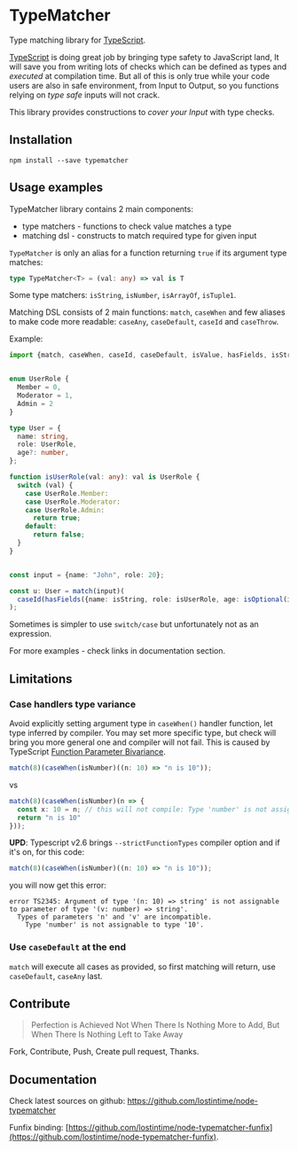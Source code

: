 TypeMatcher
===========

Type matching library for [TypeScript](http://www.typescriptlang.org/).

[TypeScript](http://www.typescriptlang.org/) is doing great job by bringing type safety 
to JavaScript land, It will save you from writing lots of checks which can be defined
as types and _executed_ at compilation time. But all of this is only true while your code users
are also in safe environment, from Input to Output, so you functions relying on 
_type safe_ inputs will not crack.

This library provides constructions to _cover your Input_ with type checks.

## Installation

```
npm install --save typematcher
```

## Usage examples

TypeMatcher library contains 2 main components:
 
  * type matchers - functions to check value matches a type
  * matching dsl - constructs to match required type for given input

`TypeMatcher` is only an alias for a function returning `true` if its argument type matches:

```typescript
type TypeMatcher<T> = (val: any) => val is T
```

Some type matchers: `isString`, `isNumber`, `isArrayOf`, `isTuple1`.

Matching DSL consists of 2 main functions: `match`, `caseWhen` and few aliases to make
code more readable: `caseAny`, `caseDefault`, `caseId` and `caseThrow`. 

Example:

```typescript
import {match, caseWhen, caseId, caseDefault, isValue, hasFields, isString, isOptional, isNumber} from 'typematcher';


enum UserRole {
  Member = 0,
  Moderator = 1,
  Admin = 2
}

type User = {
  name: string,
  role: UserRole,
  age?: number,
};

function isUserRole(val: any): val is UserRole {
  switch (val) {
    case UserRole.Member:
    case UserRole.Moderator:
    case UserRole.Admin:
      return true;
    default:
      return false;
  }
}


const input = {name: "John", role: 20};

const u: User = match(input)(
  caseId(hasFields({name: isString, role: isUserRole, age: isOptional(isNumber)}))
);

```
Sometimes is simpler to use `switch/case` but unfortunately not as an expression.

For more examples - check links in documentation section.

## Limitations

### Case handlers type variance

Avoid explicitly setting argument type in `caseWhen()` handler function, let type inferred by compiler.
You may set more specific type, but check will bring you more general one and compiler will not fail.
This is caused by TypeScript [Function Parameter Bivariance](https://www.typescriptlang.org/docs/handbook/type-compatibility.html).

```typescript
match(8)(caseWhen(isNumber)((n: 10) => "n is 10"));
```

vs

```typescript
match(8)(caseWhen(isNumber)(n => {
  const x: 10 = n; // this will not compile: Type 'number' is not assignable to type '10'
  return "n is 10"
}));
```

__UPD__: Typescript v2.6 brings `--strictFunctionTypes` compiler option and if it's on, for this code:
 
```typescript
match(8)(caseWhen(isNumber)((n: 10) => "n is 10"));
```
you will now get this error:

```
error TS2345: Argument of type '(n: 10) => string' is not assignable to parameter of type '(v: number) => string'.
  Types of parameters 'n' and 'v' are incompatible.
    Type 'number' is not assignable to type '10'.
```


### Use `caseDefault` at the end

`match` will execute all cases as provided, so first matching will return, 
use `caseDefault`, `caseAny` last.


## Contribute

> Perfection is Achieved Not When There Is Nothing More to Add, 
> But When There Is Nothing Left to Take Away

Fork, Contribute, Push, Create pull request, Thanks. 

## Documentation

Check latest sources on github: https://github.com/lostintime/node-typematcher

Funfix binding: [https://github.com/lostintime/node-typematcher-funfix](https://github.com/lostintime/node-typematcher-funfix).
